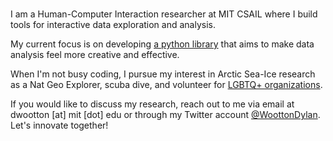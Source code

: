 #

I am a Human-Computer Interaction researcher at MIT CSAIL where I build tools for interactive data exploration and analysis.

My current focus is on developing [a python library](/projects/altairExpress/) that aims to make data analysis feel more creative and effective.

When I'm not busy coding, I pursue my interest in Arctic Sea-Ice research as a Nat Geo Explorer, scuba dive, and volunteer for [LGBTQ+ organizations](https://www.outforundergrad.org/).

If you would like to discuss my research, reach out to me via email at dwootton [at] mit [dot] edu or through my Twitter account [@WoottonDylan](https://twitter.com/WoottonDylan). Let's innovate together!
